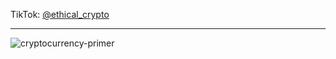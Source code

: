 TikTok: [@ethical_crypto](https://www.tiktok.com/@ethical_crypto)

---

![cryptocurrency-primer](https://user-images.githubusercontent.com/944010/191090114-7b0129ad-96b4-4811-b518-e156cac4e145.jpg)
